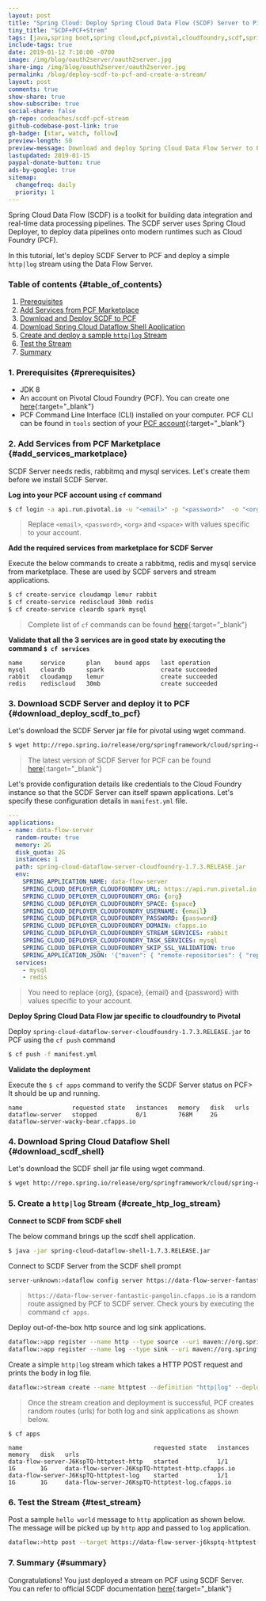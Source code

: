 ```yaml
---
layout: post
title: "Spring Cloud: Deploy Spring Cloud Data Flow (SCDF) Server to Pivotal Cloud Foundry (PCF) and Create A Stream"
tiny_title: "SCDF+PCF+Strem"
tags: [java,spring boot,spring cloud,pcf,pivotal,cloudfoundry,scdf,spring cloud data flow server,Spring Cloud Dataflow Shell,stream,rstats,r-bloggers,tutorial,popular]
include-tags: true
date: 2019-01-12 7:10:00 -0700
image: /img/blog/oauth2server/oauth2server.jpg
share-img: /img/blog/oauth2server/oauth2server.jpg
permalink: /blog/deploy-scdf-to-pcf-and-create-a-stream/
layout: post
comments: true
show-share: true
show-subscribe: true
social-share: false
gh-repo: codeaches/scdf-pcf-stream
github-codebase-post-link: true
gh-badge: [star, watch, follow]
preview-length: 50
preview-message: Download and deploy Spring Cloud Data Flow Server to Pivotal Cloud Foundry (PCF) and create a simple http|log Stream
lastupdated: 2019-01-15
paypal-donate-button: true
ads-by-google: true
sitemap:
  changefreq: daily
  priority: 1
---
```


Spring Cloud Data Flow (SCDF) is a toolkit for building data integration and real-time data processing pipelines. The SCDF server uses Spring Cloud Deployer, to deploy data pipelines onto modern runtimes such as Cloud Foundry (PCF).

In this tutorial, let's deploy SCDF Server to PCF and deploy a simple ``http|log`` stream using the Data Flow Server.

### Table of contents {#table_of_contents}

1. [Prerequisites](#prerequisites)
2. [Add Services from PCF Marketplace](#add_services_marketplace)
3. [Download and Deploy SCDF to PCF](#download_deploy_scdf_to_pcf)
4. [Download Spring Cloud Dataflow Shell Application](#download_scdf_shell)
5. [Create and deploy a sample `http|log` Stream](#create_htp_log_stream)
6. [Test the Stream](#test_stream)
7. [Summary](#summary)

### 1. Prerequisites {#prerequisites}

 - JDK 8
 - An account on Pivotal Cloud Foundry (PCF). You can create one [here](https://console.run.pivotal.io/){:target="_blank"}
 - PCF Command Line Interface (CLI) installed on your computer. PCF CLI can be found in `tools` section of your [PCF account](https://console.run.pivotal.io/tools){:target="_blank"}

### 2. Add Services from PCF Marketplace {#add_services_marketplace}

SCDF Server needs redis, rabbitmq and mysql services. Let's create them before we install SCDF Server.

**Log into your PCF account using `cf` command**

```sh
$ cf login -a api.run.pivotal.io -u "<email>" -p "<password>"  -o "<org>" -s "<space>"
```
>Replace `<email>`, `<password>`, `<org>` and `<space>` with values specific to your account.

**Add the required services from marketplace for SCDF Server**

Execute the below commands to create a rabbitmq, redis and mysql service from marketplace. These are used by SCDF servers and stream applications.

```sh
$ cf create-service cloudamqp lemur rabbit
$ cf create-service rediscloud 30mb redis
$ cf create-service cleardb spark mysql
```
>Complete list of `cf` commands can be found [here](http://cli.cloudfoundry.org/en-US/cf/){:target="_blank"}

**Validate that all the 3 services are in good state by executing the command `$ cf services`**

```log
name     service      plan    bound apps   last operation
mysql    cleardb      spark                create succeeded
rabbit   cloudamqp    lemur                create succeeded
redis    rediscloud   30mb                 create succeeded
```
### 3. Download SCDF Server and deploy it to PCF {#download_deploy_scdf_to_pcf}

Let's download the SCDF Server jar file for pivotal using wget command.

```sh
$ wget http://repo.spring.io/release/org/springframework/cloud/spring-cloud-dataflow-server-cloudfoundry/1.7.3.RELEASE/spring-cloud-dataflow-server-cloudfoundry-1.7.3.RELEASE.jar
```
>The latest version of SCDF Server for PCF can be found [here](http://repo.spring.io/release/org/springframework/cloud/spring-cloud-dataflow-server-cloudfoundry/){:target="_blank"}

Let's provide configuration details like credentials to the Cloud Foundry instance so that the SCDF Server can itself spawn applications. Let's specify these configuration details in `manifest.yml` file.

```yml
---
applications:
- name: data-flow-server
  random-route: true
  memory: 2G
  disk_quota: 2G
  instances: 1
  path: spring-cloud-dataflow-server-cloudfoundry-1.7.3.RELEASE.jar
  env:
    SPRING_APPLICATION_NAME: data-flow-server
    SPRING_CLOUD_DEPLOYER_CLOUDFOUNDRY_URL: https://api.run.pivotal.io
    SPRING_CLOUD_DEPLOYER_CLOUDFOUNDRY_ORG: {org}
    SPRING_CLOUD_DEPLOYER_CLOUDFOUNDRY_SPACE: {space}
    SPRING_CLOUD_DEPLOYER_CLOUDFOUNDRY_USERNAME: {email}
    SPRING_CLOUD_DEPLOYER_CLOUDFOUNDRY_PASSWORD: {password}
    SPRING_CLOUD_DEPLOYER_CLOUDFOUNDRY_DOMAIN: cfapps.io
    SPRING_CLOUD_DEPLOYER_CLOUDFOUNDRY_STREAM_SERVICES: rabbit
    SPRING_CLOUD_DEPLOYER_CLOUDFOUNDRY_TASK_SERVICES: mysql
    SPRING_CLOUD_DEPLOYER_CLOUDFOUNDRY_SKIP_SSL_VALIDATION: true
    SPRING_APPLICATION_JSON: '{"maven": { "remote-repositories": { "repo1": { "url": "https://repo.spring.io/libs-release"} } } }'
  services:
    - mysql
    - redis
```

>You need to replace {org}, {space}, {email} and {password} with values specific to your account.

**Deploy Spring Cloud Data Flow jar specific to cloudfoundry to Pivotal**

Deploy `spring-cloud-dataflow-server-cloudfoundry-1.7.3.RELEASE.jar` to PCF using the `cf push` command

```sh
$ cf push -f manifest.yml
```

**Validate the deployment**

Execute the `$ cf apps` command to verify the SCDF Server status on PCF> It should be up and running.

```log
name              requested state   instances   memory   disk   urls
dataflow-server   stopped           0/1         768M     2G     dataflow-server-wacky-bear.cfapps.io
```
### 4. Download Spring Cloud Dataflow Shell {#download_scdf_shell}

Let's download the SCDF shell jar file using wget command.

```sh
$ wget http://repo.spring.io/release/org/springframework/cloud/spring-cloud-dataflow-shell/1.7.3.RELEASE/spring-cloud-dataflow-shell-1.7.3.RELEASE.jar
```

### 5. Create a `http|log` Stream {#create_htp_log_stream}

**Connect to SCDF from SCDF shell**

The below command brings up the scdf shell application.

```sh
$ java -jar spring-cloud-dataflow-shell-1.7.3.RELEASE.jar
```

Connect to SCDF Server from the SCDF shell prompt

```sh
server-unknown:>dataflow config server https://data-flow-server-fantastic-pangolin.cfapps.io
```

>`https://data-flow-server-fantastic-pangolin.cfapps.io` is a random route assigned by PCF to SCDF server. Check yours by executing the command `cf apps`.


Deploy out-of-the-box http source and log sink applications.

```sh
dataflow:>app register --name http --type source --uri maven://org.springframework.cloud.stream.app:http-source-rabbit:2.0.3.RELEASE
dataflow:>app register --name log --type sink --uri maven://org.springframework.cloud.stream.app:log-sink-rabbit:2.0.2.RELEASE
```

Create a simple ``http|log`` stream which takes a HTTP POST request and prints the body in log file.

```sh
dataflow:>stream create --name httptest --definition "http|log" --deploy
```
>Once the stream creation and deployment is successful, PCF creates random routes (urls) for both log and sink applications as shown below.

`$ cf apps`
```logs
name                                     requested state   instances   memory   disk   urls
data-flow-server-J6KspTQ-httptest-http   started           1/1         1G       1G     data-flow-server-J6KspTQ-httptest-http.cfapps.io
data-flow-server-J6KspTQ-httptest-log    started           1/1         1G       1G     data-flow-server-J6KspTQ-httptest-log.cfapps.io
```

### 6. Test the Stream {#test_stream}

Post a sample `hello world` message to `http` application as shown below. The message will be picked up by `http` app and passed to `log` application. 

```sh
dataflow:>http post --target https://data-flow-server-j6ksptq-httptest-http.cfapps.io --data "hello world"
```

### 7. Summary {#summary}

Congratulations! You just deployed a stream on PCF using SCDF Server. You can refer to official SCDF documentation [here](https://docs.spring.io/spring-cloud-dataflow-server-cloudfoundry/docs/current/reference/htmlsingle/){:target="_blank"}
